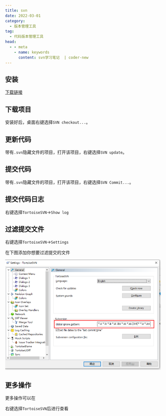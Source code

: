 ```yaml
---
title: svn
date: 2022-03-01
category:
  - 版本管理工具
tag:
  - 代码版本管理工具
head:
  - - meta
    - name: keywords
      content: svn学习笔记  | coder-new
---
```


## 安装

[下载链接](https://www.tortoisesvn.net/downloads.zh.html)

## 下载项目

安装好后，桌面右键选择`SVN checkout...`。


## 更新代码

带有`.svn`隐藏文件的项目，打开该项目，右键选择`SVN update`。

## 提交代码

带有`.svn`隐藏文件的项目，打开该项目，右键选择`SVN Commit...`。

## 提交代码日志

右键选择`TortoiseSVN`->`Show log`

## 过滤提交文件

右键选择`TortoiseSVN`->`Settings`

在下图添加你想要过滤提交的文件

![svn-ignore](./images/svn-ignore.png)

## 更多操作

更多操作可以在

右键选择`TortoiseSVN`后进行查看
